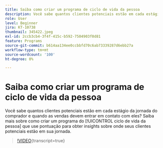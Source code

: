 ```yaml
---
title: Saiba como criar um programa de ciclo de vida da pessoa
description: Você sabe quantos clientes potenciais estão em cada estágio da jornada do comprador e quando as vendas devem entrar em contato com eles? Saiba mais sobre como criar um programa do [!UICONTROL ciclo de vida da pessoa] que use pontuação para obter insights sobre onde seus clientes potenciais estão em sua jornada.
role: User
level: Beginner
jira: KT-10738
thumbnail: 345422.jpeg
exl-id: 2ccb3cb4-3f4f-415c-b592-7504903f0d81
feature: Programs
source-git-commit: b614aa134ee0ccbbfd70c6ab73339287d6ebb27a
workflow-type: tm+mt
source-wordcount: '100'
ht-degree: 0%

---
```


# Saiba como criar um programa de ciclo de vida da pessoa

Você sabe quantos clientes potenciais estão em cada estágio da jornada do comprador e quando as vendas devem entrar em contato com eles? Saiba mais sobre como criar um programa do [!UICONTROL ciclo de vida da pessoa] que use pontuação para obter insights sobre onde seus clientes potenciais estão em sua jornada.

>[!VIDEO](https://video.tv.adobe.com/v/345422/?quality=12&learn=on){transcript=true}
